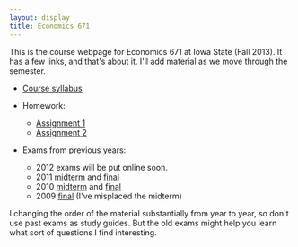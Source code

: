```yaml
---
layout: display
title: Economics 671
---
```


This is the course webpage for Economics 671 at Iowa State (Fall
2013). It has a few links, and that's about it. I'll add material as
we move through the semester.

* [Course syllabus](/671/2013/syllabus)

* Homework:
    * [Assignment 1](/671/2013/hw1)
    * [Assignment 2](/671/2013/hw2)

* Exams from previous years:
    * 2012 exams will be put online soon.
    * 2011 [midterm](/671/dl/econ-671-2011-midterm.pdf) and 
      [final](/671/dl/econ-671-2011-final.pdf)
    * 2010 [midterm](/671/dl/econ-671-2010-midterm.pdf) and 
      [final](/671/dl/econ-671-2010-final.pdf)
    * 2009 [final](/671/dl/econ-671-2009-final.pdf) (I've misplaced
      the midterm)

I changing the order of the material substantially from year to year,
so don't use past exams as study guides. But the old exams might help
you learn what sort of questions I find interesting.

[CC]: http://creativecommons.org/licenses/by-sa/3.0/